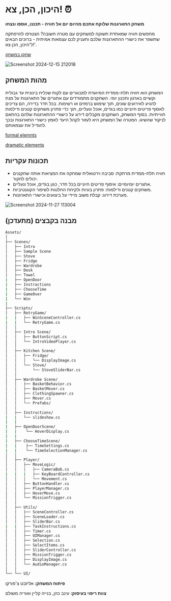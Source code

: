 # היכון, הכן, צא! ⏰
**משחק התארגנות שלוקח אתכם מהיום יום אל חוויה - תכננו, אספו ונצחו**

מחפשים חוויה שמאחדת תשוקה למשחקים עם מטרה חשובה? הצטרפו להרפתקה שתשפר את כישורי ההתארגנות שלכם ותעניק לכם עצמאות אמיתית - ברוכים הבאים ל'היכון, הכן צא!'.

[שחקו במשחק](https://lizachep.itch.io/final-game-house)


![Screenshot 2024-12-15 212018](https://github.com/user-attachments/assets/ac7cac38-557c-46ac-bda6-3d7f59f225df)


## מהות המשחק
המשחק הוא חוויה תלת-ממדית המיועדת למבוגרים עם לקות שכלית בינונית עד גבולית וקשיים בארגון ותכנון יומי. 
השחקנים מתמודדים עם אתגרים של התארגנות על מנת להגיע לאירועים שונים, תוך שימוש ברמזים או רשימות. בכל חדר בדירה, הם צריכים לאסוף פריטים חיוניים כמו בגדים, אוכל ונעליים, תוך כדי פתרון משחקים קטנים ודילמות חווייתיות.
בסוף המשחק, השחקנים מקבלים דירוג על כישורי ההתארגנות שלהם בהתאם לניקוד שהשיגו.
המטרה של המשחק היא לעזור לקהל היעד לאמץ כישורי התארגנות ובכך להגדיל את עצמאותם.

[formal elemnts](https://github.com/Liza-Gaming/Ready-Set-Go/blob/main/formal-elements.md)

[dramatic elements](https://github.com/Liza-Gaming/Ready-Set-Go/blob/main/dramatic-elements.md)
## תכונות עקריות
- חוויה תלת-ממדית מרתקת: סביבה וירטואלית שמחקה את המציאות אותה שחקננים יכולים לחקור.
- אתגרים יומיומיים: איסוף פריטים חיוניים בכל חדר, כגון בגדים, אוכל ונעליים.
- משחקים קטנים ודילמות: פתרון בעיות ולקיחת החלטות לשיפור הקוגנטיביות.
- מערכת דירוג: קבלת משוב מיידי על ביצועים וכישורי התארגנות.

![Screenshot 2024-11-27 113004](https://github.com/user-attachments/assets/b2121c8a-ffba-4e60-b5f2-7617a50a7d6d)

## מבנה בקבצים (מתעדכן)
```bash
Assets/
│
├── Scenes/
│   ├── Intro
│   ├── Sample Scene
│   ├── Stove
│   ├── Fridge
│   ├── Wardrobe
│   ├── Desk
│   ├── Towel
|   ├── OpenDoor
|   ├── Instractions
|   ├── ChooseTime
|   ├── GameOver
|   └── Win
|
├── Scripts/
│   ├── RetryGame/
|   |   ├── WinSceneController.cs
|   |   └── RetryGame.cs
│   │
│   ├── Intro Scene/
│   │   ├── ButtonScript.cs
│   │   └── IntroVideoPlayer.cs
│   │
│   ├── Kitchen Scene/
│   │   ├── Fridge/
│   │   │   └── DisplayImage.cs
│   │   └── Stove/
│   │       └── StoveSliderBar.cs
│   │
│   ├── Wardrobe Scene/
│   │   ├── BasketBehavior.cs
│   │   ├── BasketMover.cs
│   │   ├── ClothingSpawner.cs
│   │   ├── Mover.cs
│   │   └── Prefabs/
│   │
│   ├── Instructions/
|   |   └── slideshow.cs
|   |   
|   ├── OpenDoorScene/
|   |    └── HoverDisplay.cs   
|   |
|   ├── ChooseTimeScene/
|   |    ├── TimeSettings.cs
|   |    └── TimeSelectionManager.cs
│   │
│   ├── Player/
│   │   ├── MoveLogic/
│   │   │   ├── CameraBob.cs
|   |   |   ├── KeyBoardController.cs
│   │   │   └── Movement.cs
│   │   ├── ButtonHandler.cs
│   │   ├── PlayerManager.cs
│   │   ├── HoverMove.cs
│   │   └── MissionTrigger.cs
│   │
│   ├── Utils/
│   │   ├── SceneController.cs
│   │   ├── SceneLoader.cs
│   │   ├── SliderBar.cs
|   |   ├── TaskInstructions.cs
│   │   ├── Timer.cs
│   │   ├── UIManager.cs
│   │   ├── Selection.cs
│   │   ├── SelectItems.cs
│   │   ├── SliderController.cs
│   │   ├── MissionTrigger.cs
│   │   ├── DisplayImage.cs
│   │   └── AudioManager.cs
│   │
└── └── UI/
```




**פיתוח המשחק:** אליזבט צ'פורקו

**צוות ריפוי בעיסוק:**
עינב כהן, בנייה קליין ואוריה משולם



